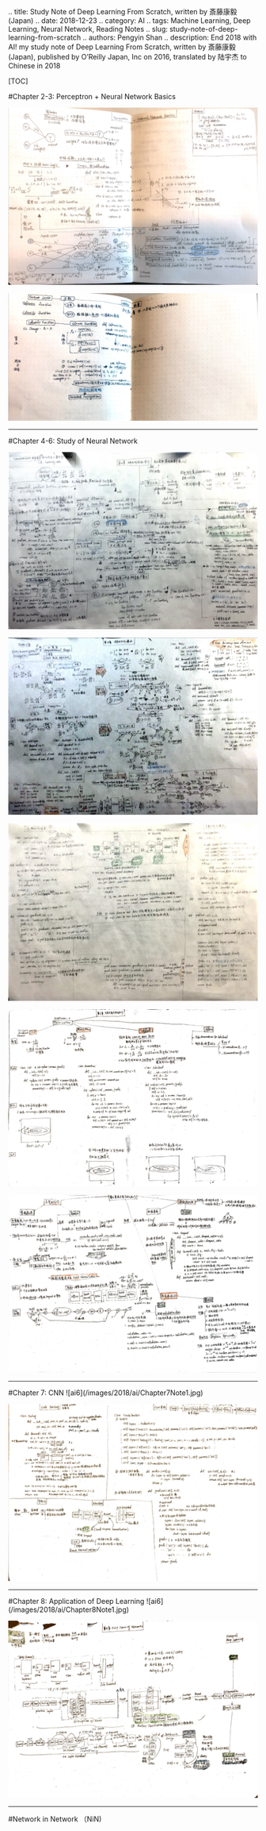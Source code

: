 .. title: Study Note of Deep Learning From Scratch, written by 斎藤康毅(Japan)
.. date: 2018-12-23
.. category: AI
.. tags: Machine Learning, Deep Learning, Neural Network, Reading Notes
.. slug: study-note-of-deep-learning-from-scratch
.. authors: Pengyin Shan
.. description: End 2018 with AI! my study note of Deep Learning From Scratch, written by 斎藤康毅(Japan), published by O’Reilly Japan, Inc on 2016, translated by 陆宇杰 to Chinese in 2018

[TOC]

#Chapter 2-3: Perceptron + Neural Network Basics

![ai1](/images/2018/ai/Chapter2-3-1.jpg)

![ai2](/images/2018/ai/Chapter2-3-2.jpg)
<hr/>
#Chapter 4-6: Study of Neural Network

![ai3](/images/2018/ai/Chapter4-5-1.jpg)

![ai4](/images/2018/ai/Chapter4-5-3.jpg)

![ai5](/images/2018/ai/Chapter4-5-2.jpg)

![ai6](/images/2018/ai/Chapter6Note1.jpg)

![ai7](/images/2018/ai/Chapter6Note2.jpg)
<hr/>
#Chapter 7: CNN
![ai6](/images/2018/ai/Chapter7Note1.jpg)

![ai7](/images/2018/ai/Chapter7Note2.jpg)
<hr/>
#Chapter 8: Application of Deep Learning
![ai6](/images/2018/ai/Chapter8Note1.jpg)

![ai7](/images/2018/ai/Chapter8Note2.jpg)
<hr/>
#Network in Network （NiN)